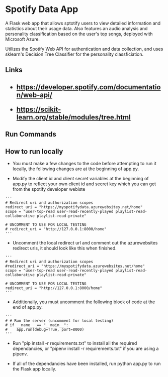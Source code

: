 # Spotify Data App

A Flask web app that allows sptotify users to view detailed information and statistics about their usage data. Also features an audio analysis and personality classification based on the user's top songs, deployed with Microsoft Azure.

Utilizes the Spotify Web API for authentication and data collection, and uses sklearn's Decision Tree Classifier for the personality classficiation.

<h2>Links<h2>
  
 - https://developer.spotify.com/documentation/web-api/
  
 - https://scikit-learn.org/stable/modules/tree.html


## Run Commands
   ## How to run locally
   
   - You must make a few changes to the code before attempting to run it locally, the following changes are at the beginning of app.py.
   
   
   - Modify the client id and client secret variables at the beginning of app.py to reflect your own client id and secret key which you can get from the spotify developer webiste
    
    '''
    # Redirect uri and authorization scopes
    redirect_uri = "https://myspotifydata.azurewebsites.net/home"
    scope = "user-top-read user-read-recently-played playlist-read-collaborative playlist-read-private"

    # UNCOMMENT TO USE FOR LOCAL TESTING
    # redirect_uri = "http://127.0.0.1:8000/home"
    '''
    
   - Uncomment the local redirect url and comment out the azurewebsites redirect urls, it should look like this when finished.
    
    '''
    # Redirect uri and authorization scopes
    #redirect_uri = "https://myspotifydata.azurewebsites.net/home"
    scope = "user-top-read user-read-recently-played playlist-read-collaborative playlist-read-private"

    # UNCOMMENT TO USE FOR LOCAL TESTING
    redirect_uri = "http://127.0.0.1:8000/home"
    '''
    
    
    
   - Additionally, you must uncomment the following block of code at the end of app.py.
    
    '''
    # # Run the server (uncomment for local testing)
    # if __name__ == "__main__":
    #    app.run(debug=True, port=8000)
    '''
    
    
    
   - Run "pip install -r requirements.txt" to install all the required dependancies, or  "pipenv install -r requirements.txt" if you are using a pipenv. 
   
   -  If all of the dependancies have been installed, run python app.py to run the Flask app locally.

      
